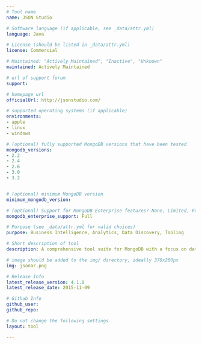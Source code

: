 ```yaml
---
# Tool name
name: JSON Studio

# Software language (if applicable, see _data/attr.yml)
language: Java

# License (should be listed in _data/attr.yml)
license: Commercial

# Maintained: "Actively Maintained", "Inactive", "Unknown"
maintained: Actively Maintained

# url of support forum
support: 

# homepage url
officialUrl: http://jsonstudio.com/

# supported operating systems (if applicable)
environments:
- apple
- linux
- windows

# (optional) fully supported MongoDB versions that have been tested
mongodb_versions:
- 2.2
- 2.4
- 2.6
- 3.0
- 3.2


# (optional) minimum MongoDB version
minimum_mongodb_version:

# (optional) Support for MongoDB Enterprise features? None, Limited, Full
mongodb_enterprise_support: Full

# Purpose (see _data/attr.yml for valid choices)
purpose: Business Intelligence, Analytics, Data Discovery, Tooling

# Short description of tool
description: A comprehensive tool suite for MongoDB with a focus on data access, data discovery and analytics but also with ETL, compare and profiling tools.

# image should be added to the img/ directory, ideally 370x200px
img: jsonar.png

# Release Info
latest_release_version: 4.1.0
latest_release_date: 2015-11-09

# Github Info
github_user: 
github_repo: 

# Do not change the following settings
layout: tool

---
```


